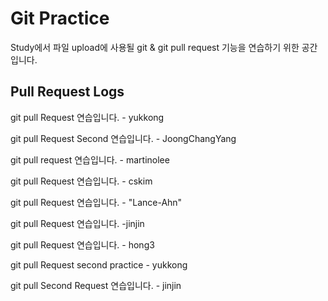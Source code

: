 # Git Practice

Study에서 파일 upload에 사용될 git & git pull request 기능을 연습하기 위한 공간입니다.

## Pull Request Logs
git pull Request 연습입니다. - yukkong

git pull Request Second 연습입니다. - JoongChangYang

git pull request 연습입니다. - martinolee

git pull Request 연습입니다. - cskim

git pull Request 연습입니다. - "Lance-Ahn"

git pull Request 연습입니다. -jinjin

git pull Request 연습입니다. - hong3

git pull Request second practice - yukkong 

git pull Second Request 연습입니다. - jinjin


